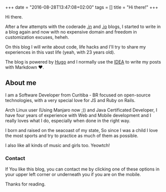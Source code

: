 +++
date = "2016-08-28T13:47:08+02:00"
tags = []
title = "Hi there!"
+++

Hi there.

After a few attempts with the coderade [.in](http://coderade.in) and [.io](http://coderade.io) blogs, 
I started to write in a blog again and now with no expensive domain and freedom in customization 
excuses, heheh.

On this blog I will write about code, life hacks and I'll try to share my experiences in this vast life (yeah, with 23 years old).

The blog is powered by [Hugo](http://gohugo.io) and I normally use the [IDEA](https://www.jetbrains.com/idea/) to write 
my posts with Markdown ❤️.


## About me

I am a Software Developer from Curitiba - BR focused on open-source technologies, with a very special love for JS and Ruby on Rails.

Arch Linux user (Using Manjaro now ;)) and Java Certificated Developer, I have four years of experience with Web and Mobile 
development and I really loves what I do, especially when done in the right way.

I born and raised on the seacoast of my state, So since I was a child I love the most sports and try to practice as much 
of them as possible.

I also like all kinds of music and girls too. Yeowtch!

### Contact

If You like this blog, you can contact me by clicking one of these options in your upper left corner or underneath you 
if you are on the mobile.

    
Thanks for reading. 



